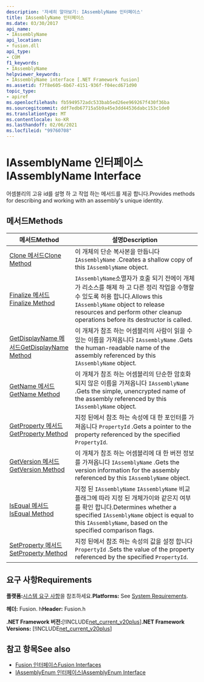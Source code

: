 ```yaml
---
description: '자세히 알아보기: IAssemblyName 인터페이스'
title: IAssemblyName 인터페이스
ms.date: 03/30/2017
api_name:
- IAssemblyName
api_location:
- fusion.dll
api_type:
- COM
f1_keywords:
- IAssemblyName
helpviewer_keywords:
- IAssemblyName interface [.NET Framework fusion]
ms.assetid: f7f8e605-6b67-4151-936f-f04ecd671d90
topic_type:
- apiref
ms.openlocfilehash: fb5949572adc533bab5ed26ee969267f430f36ba
ms.sourcegitcommit: ddf7edb67715a5b9a45e3dd44536dabc153c1de0
ms.translationtype: MT
ms.contentlocale: ko-KR
ms.lasthandoff: 02/06/2021
ms.locfileid: "99760708"
---
```

# <a name="iassemblyname-interface"></a><span data-ttu-id="4f263-103">IAssemblyName 인터페이스</span><span class="sxs-lookup"><span data-stu-id="4f263-103">IAssemblyName Interface</span></span>

<span data-ttu-id="4f263-104">어셈블리의 고유 id를 설명 하 고 작업 하는 메서드를 제공 합니다.</span><span class="sxs-lookup"><span data-stu-id="4f263-104">Provides methods for describing and working with an assembly's unique identity.</span></span>  
  
## <a name="methods"></a><span data-ttu-id="4f263-105">메서드</span><span class="sxs-lookup"><span data-stu-id="4f263-105">Methods</span></span>  
  
|<span data-ttu-id="4f263-106">메서드</span><span class="sxs-lookup"><span data-stu-id="4f263-106">Method</span></span>|<span data-ttu-id="4f263-107">설명</span><span class="sxs-lookup"><span data-stu-id="4f263-107">Description</span></span>|  
|------------|-----------------|  
|[<span data-ttu-id="4f263-108">Clone 메서드</span><span class="sxs-lookup"><span data-stu-id="4f263-108">Clone Method</span></span>](iassemblyname-clone-method.md)|<span data-ttu-id="4f263-109">이 개체의 단순 복사본을 만듭니다 `IAssemblyName` .</span><span class="sxs-lookup"><span data-stu-id="4f263-109">Creates a shallow copy of this `IAssemblyName` object.</span></span>|  
|[<span data-ttu-id="4f263-110">Finalize 메서드</span><span class="sxs-lookup"><span data-stu-id="4f263-110">Finalize Method</span></span>](iassemblyname-finalize-method.md)|<span data-ttu-id="4f263-111">`IAssemblyName`소멸자가 호출 되기 전에이 개체가 리소스를 해제 하 고 다른 정리 작업을 수행할 수 있도록 허용 합니다.</span><span class="sxs-lookup"><span data-stu-id="4f263-111">Allows this `IAssemblyName` object to release resources and perform other cleanup operations before its destructor is called.</span></span>|  
|[<span data-ttu-id="4f263-112">GetDisplayName 메서드</span><span class="sxs-lookup"><span data-stu-id="4f263-112">GetDisplayName Method</span></span>](iassemblyname-getdisplayname-method.md)|<span data-ttu-id="4f263-113">이 개체가 참조 하는 어셈블리의 사람이 읽을 수 있는 이름을 가져옵니다 `IAssemblyName` .</span><span class="sxs-lookup"><span data-stu-id="4f263-113">Gets the human-readable name of the assembly referenced by this `IAssemblyName` object.</span></span>|  
|[<span data-ttu-id="4f263-114">GetName 메서드</span><span class="sxs-lookup"><span data-stu-id="4f263-114">GetName Method</span></span>](iassemblyname-getname-method.md)|<span data-ttu-id="4f263-115">이 개체가 참조 하는 어셈블리의 단순한 암호화 되지 않은 이름을 가져옵니다 `IAssemblyName` .</span><span class="sxs-lookup"><span data-stu-id="4f263-115">Gets the simple, unencrypted name of the assembly referenced by this `IAssemblyName` object.</span></span>|  
|[<span data-ttu-id="4f263-116">GetProperty 메서드</span><span class="sxs-lookup"><span data-stu-id="4f263-116">GetProperty Method</span></span>](iassemblyname-getproperty-method.md)|<span data-ttu-id="4f263-117">지정 된에서 참조 하는 속성에 대 한 포인터를 가져옵니다 `PropertyId` .</span><span class="sxs-lookup"><span data-stu-id="4f263-117">Gets a pointer to the property referenced by the specified `PropertyId`.</span></span>|  
|[<span data-ttu-id="4f263-118">GetVersion 메서드</span><span class="sxs-lookup"><span data-stu-id="4f263-118">GetVersion Method</span></span>](iassemblyname-getversion-method.md)|<span data-ttu-id="4f263-119">이 개체가 참조 하는 어셈블리에 대 한 버전 정보를 가져옵니다 `IAssemblyName` .</span><span class="sxs-lookup"><span data-stu-id="4f263-119">Gets the version information for the assembly referenced by this `IAssemblyName` object.</span></span>|  
|[<span data-ttu-id="4f263-120">IsEqual 메서드</span><span class="sxs-lookup"><span data-stu-id="4f263-120">IsEqual Method</span></span>](iassemblyname-isequal-method.md)|<span data-ttu-id="4f263-121">지정 된 `IAssemblyName` `IAssemblyName` 비교 플래그에 따라 지정 된 개체가이와 같은지 여부를 확인 합니다.</span><span class="sxs-lookup"><span data-stu-id="4f263-121">Determines whether a specified `IAssemblyName` object is equal to this `IAssemblyName`, based on the specified comparison flags.</span></span>|  
|[<span data-ttu-id="4f263-122">SetProperty 메서드</span><span class="sxs-lookup"><span data-stu-id="4f263-122">SetProperty Method</span></span>](iassemblyname-setproperty-method.md)|<span data-ttu-id="4f263-123">지정 된에서 참조 하는 속성의 값을 설정 합니다 `PropertyId` .</span><span class="sxs-lookup"><span data-stu-id="4f263-123">Sets the value of the property referenced by the specified `PropertyId`.</span></span>|  
  
## <a name="requirements"></a><span data-ttu-id="4f263-124">요구 사항</span><span class="sxs-lookup"><span data-stu-id="4f263-124">Requirements</span></span>  

 <span data-ttu-id="4f263-125">**플랫폼:**[시스템 요구 사항](../../get-started/system-requirements.md)을 참조하세요.</span><span class="sxs-lookup"><span data-stu-id="4f263-125">**Platforms:** See [System Requirements](../../get-started/system-requirements.md).</span></span>  
  
 <span data-ttu-id="4f263-126">**헤더:** Fusion. h</span><span class="sxs-lookup"><span data-stu-id="4f263-126">**Header:** Fusion.h</span></span>  
  
 <span data-ttu-id="4f263-127">**.NET Framework 버전:**[!INCLUDE[net_current_v20plus](../../../../includes/net-current-v20plus-md.md)]</span><span class="sxs-lookup"><span data-stu-id="4f263-127">**.NET Framework Versions:** [!INCLUDE[net_current_v20plus](../../../../includes/net-current-v20plus-md.md)]</span></span>  
  
## <a name="see-also"></a><span data-ttu-id="4f263-128">참고 항목</span><span class="sxs-lookup"><span data-stu-id="4f263-128">See also</span></span>

- [<span data-ttu-id="4f263-129">Fusion 인터페이스</span><span class="sxs-lookup"><span data-stu-id="4f263-129">Fusion Interfaces</span></span>](fusion-interfaces.md)
- [<span data-ttu-id="4f263-130">IAssemblyEnum 인터페이스</span><span class="sxs-lookup"><span data-stu-id="4f263-130">IAssemblyEnum Interface</span></span>](iassemblyenum-interface.md)
